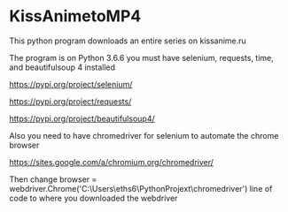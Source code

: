 # KissAnimetoMP4
This python program downloads an entire series on kissanime.ru

The program is on Python 3.6.6
you must have selenium, requests, time, and beautifulsoup 4 installed


https://pypi.org/project/selenium/

https://pypi.org/project/requests/

https://pypi.org/project/beautifulsoup4/

Also you need to have chromedriver for selenium to automate the chrome browser

https://sites.google.com/a/chromium.org/chromedriver/

Then change browser = webdriver.Chrome('C:\\Users\\eths6\\PythonProjext\\chromedriver') line of code to where you downloaded the webdriver


